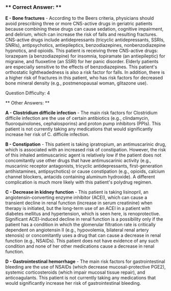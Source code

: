 ### ** Correct Answer: **

**E - Bone fractures** - According to the Beers criteria, physicians should avoid prescribing three or more CNS-active drugs in geriatric patients because combining these drugs can cause sedation, cognitive impairment, and delirium, which can increase the risk of falls and resulting fractures. CNS-active drugs include antidepressants (tricyclic antidepressants, SSRIs, SNRIs), antipsychotics, antiepileptics, benzodiazepines, nonbenzodiazepine hypnotics, and opioids. This patient is receiving three CNS-active drugs: lorazepam (a benzodiazepine) for insomnia, topiramate (an antiepileptic) for migraine, and fluoxetine (an SSRI) for her panic disorder. Elderly patients are especially sensitive to the effects of benzodiazepines. This patient's orthostatic lightheadedness is also a risk factor for falls. In addition, there is a higher risk of fractures in this patient, who has risk factors for decreased bone mineral density (e.g., postmenopausal woman, glitazone use).

Question Difficulty: 4

** Other Answers: **

**A - Clostridium difficile infection** - The main risk factors for Clostridium difficile infection are the use of certain antibiotics (e.g., clindamycin, fluoroquinolones, cephalosporins) and proton pump inhibitors (PPIs). This patient is not currently taking any medications that would significantly increase her risk of C. difficile infection.

**B - Constipation** - This patient is taking ipratropium, an antimuscarinic drug, which is associated with an increased risk of constipation. However, the risk of this inhaled antimuscarinic agent is relatively low if the patient does not concomitantly use other drugs that have antimuscarinic activity (e.g., muscarinic receptor antagonists, tricyclic antidepressants, first-generation antihistamines, antipsychotics) or cause constipation (e.g., opioids, calcium channel blockers, antacids containing aluminum hydroxide). A different complication is much more likely with this patient's polydrug regimen.

**C - Decrease in kidney function** - This patient is taking lisinopril, an angiotensin-converting enzyme inhibitor (ACEI), which can cause a transient decline in renal function (increase in serum creatinine) when therapy is initiated, but the long-term use of an ACEI in a patient with diabetes mellitus and hypertension, which is seen here, is renoprotective. Significant ACEI-induced decline in renal function is a possibility only if the patient has a condition in which the glomerular filtration rate is critically dependent on angiotensin II (e.g., hypovolemia, bilateral renal artery stenosis) or concomitantly uses a drug that can cause a decrease in renal function (e.g., NSAIDs). This patient does not have evidence of any such condition and none of her other medications cause a decrease in renal function.

**D - Gastrointestinal hemorrhage** - The main risk factors for gastrointestinal bleeding are the use of NSAIDs (which decrease mucosal-protective PGE2), systemic corticosteroids (which impair mucosal tissue repair), and anticoagulants. This patient is not currently taking any medications that would significantly increase her risk of gastrointestinal bleeding.

